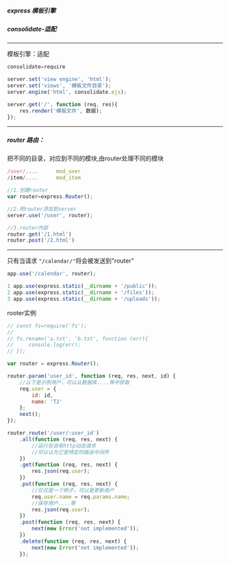 ##### express 模板引擎


##### consolidate-适配

-------------------------------------------------------------------------------------------------------------------------

模板引擎：适配
```js
consolidate=require

server.set('view engine', 'html');
server.set('views', '模板文件目录');
server.engine('html', consolidate.ejs);

server.get('/', function (req, res){
	res.render('模板文件', 数据);
});
```
-------------------------------------------------------------------------------------------------------------------------

##### router 路由：

把不同的目录，对应到不同的模块,由router处理不同的模块
```js
/user/....		mod_user
/item/....		mod_item

//1.创建router
var router=express.Router();

//2.把router添加到server
server.use('/user', router);

//3.router内部
router.get('/1.html')
router.post('/2.html')
```
-------------------------------------------------------------------------------------------------------------------------
只有当请求 `"/calendar/"`将会被发送到"router"
```js
app.use('/calendar', router);
```

```js
1 app.use(express.static(__dirname + '/public'));
2 app.use(express.static(__dirname + '/files'));
3 app.use(express.static(__dirname + '/uploads'));
```


rooter实例
```js
// const fs=require('fs');
//
// fs.rename('a.txt', 'b.txt', function (err){
//     console.log(err);
// });

var router = express.Router();

router.param('user_id', function (req, res, next, id) {
    //以下是示例用户，可以从数据库....等中获取
    req.user = {
        id: id,
        name: 'TJ'
    };
    next();
});

router.route('/user/:user_id')
    .all(function (req, res, next) {
        //运行在说有http动态请求
        //可以认为它是特定的路由中间件
    })
    .get(function (req, res, next) {
        res.json(req.user);
    })
    .put(function (req, res, next) {
        //仅仅是一个例子，可以是更新用户
        req.user.name = req.params.name;
        //保存用户....等
        res.json(req.user);
    })
    .post(function (req, res, next) {
        next(new Error('not implemented'));
    })
    .delete(function (req, res, next) {
        next(new Error('not implemented'));
    });
```